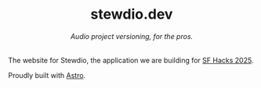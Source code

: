 <h1 align="center">stewdio.dev</h1>
<h6 align="center">Audio project versioning, for the pros.</h6>

The website for Stewdio, the application we are building for
[SF Hacks 2025](https://sfhacks.io).

Proudly built with [Astro](https://astro.build).
